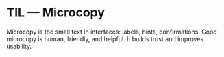 # TIL — Microcopy

Microcopy is the small text in interfaces: labels, hints, confirmations.
Good microcopy is human, friendly, and helpful.
It builds trust and improves usability.
